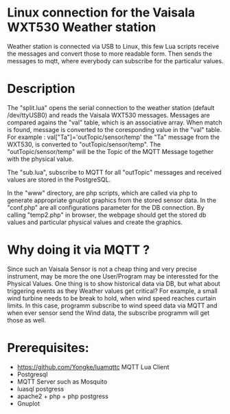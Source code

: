 
# Linux connection for the Vaisala WXT530 Weather station

Weather station is connected via USB to Linux, this few Lua scripts receive the messages and convert those to more readable form.
Then sends the messages to mqtt, where everybody can subscribe for the particalur values.

# Description 
The "split.lua" opens the serial connection to the weather station (default /dev/ttyUSB0) and reads the Vaisala WXT530 messages.
Messages are compared agains the "val" table, which is an associative array. When match is found, message is converted to the coresponding value in the "val" table.
For example : val["Ta"]='outTopic/sensor/temp'  the "Ta" message from the WXT530, is converted to "outTopic/sensor/temp". The "outTopic/sensor/temp" will be the Topic of the MQTT Message together with the physical value. 


The "sub.lua", subscribe to MQTT for all "outTopic" messages and received values are stored in the PostgreSQL. 

In the "www" directory, are php scripts, which are called via php to generate appropriate gnuplot graphics from the stored sensor data. In the "conf.php" are all configurations parameter for the DB connection. By calling "temp2.php" in browser, the webpage should get the stored db values and particular physical values and create the graphics.    

# Why doing it via MQTT ?
Since such an Vaisala Sensor is not a cheap thing and very precise instrument, may be more the one User/Program may be interessted for the Physical Values. 
One thing is to show historical data via DB, but what about triggering events as they Weather values get critical? For example, a small wind turbine needs to be break to hold, when wind speed reaches curtain limits. In this case, programm subscribe to wind speed data via MQTT and when ever sensor send the Wind data, the subscribe programm will get those as well. 

 
# Prerequisites:

* https://github.com/Yongke/luamqttc   MQTT Lua Client
* Postgresql
* MQTT Server such as Mosquito
* luasql postgress
* apache2 + php + php postgress
* Gnuplot


